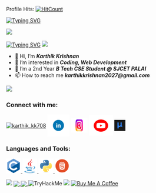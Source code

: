 Profile Hits:     [![HitCount](https://hits.dwyl.com/iamkarthik2004/iamkarthik2004.svg?style=flat-square)](http://hits.dwyl.com/iamkarthik2004/iamkarthik2004)

<!---
iamkarthik2004/iamkarthik2004 is a ✨ special ✨ repository because its `README.md` (this file) appears on your GitHub profile.
You can click the Preview link to take a look at your changes.
--->

[![Typing SVG](https://readme-typing-svg.demolab.com?font=Bungee+Spice&size=30&pause=1000&center=true&vCenter=true&width=435&lines=Hi+%F0%9F%91%8B%2C+I'm+KarthiK)](https://git.io/typing-svg)

<!---Light Code--->
<img src="https://user-images.githubusercontent.com/73097560/115834477-dbab4500-a447-11eb-908a-139a6edaec5c.gif"/>

<!---Text Animation--->
<a href="https://git.io/typing-svg"><img src="https://readme-typing-svg.demolab.com?font=Jersey+25+Charted&size=30&pause=1000&color=EBF727&random=false&width=435&lines=Studying+in+SJCET+PALAI.......;CSE+Student+%F0%9F%91%A8%E2%80%8D%F0%9F%92%BB;I+Love+%E2%9D%A4%EF%B8%8F+Programming;Passionate+in+Web++Development" alt="Typing SVG" /></a>
<img src="https://user-images.githubusercontent.com/73097560/115834477-dbab4500-a447-11eb-908a-139a6edaec5c.gif"/>

- 👋 Hi, I’m **_Karthik Krishnan_**
- 👀 I’m interested in _**Coding, Web Development**_
- 🌱 I’m a 2nd Year **_B Tech CSE Student @ SJCET PALAI_**
- 📫 How to reach me **_karthikkrishnan2027@gmail.com_**
<img src="https://user-images.githubusercontent.com/73097560/115834477-dbab4500-a447-11eb-908a-139a6edaec5c.gif"/>

<p align="left">
</p>

<!---Connect With Me Tools--->
<h3 align="left">Connect with me:</h3>
<p align="left">
<a href="https://twitter.com/karthik_kk708" target="blank"><img align="center" src="https://raw.githubusercontent.com/rahuldkjain/github-profile-readme-generator/22064237dce9d9052582c108ace3c161b646dfd9/src/images/icons/Social/twitter.svg" alt="karthik_kk708" height="30" width="40" /></a>
<a href="https://linkedin.com/in/karthik-krishnan-775682251" target="blank"><img align="center" src="linkedln1.png" alt="Karthik-Krishnan" height="60" width="60" /></a>
<a href="https://instagram.com/karthik_kk708" target="blank"><img align="center" src="insta.png" alt="Karthik" height="40" width="45" /></a>
<a href="https://www.youtube.com/@Nature_Lens_Crafters" target="blank"><img align="center" src="ytlogo.png" alt="Karthik" height="55" width="65" /></a>
<a href="https://app.mulearn.org/profile/karthikkrishnan@mulearn" target="blank"><img align="center" src="mulearn_logo.png" alt="Karthik" height="30" width="30" /></a>
</p>



<!---Language Tools--->

<h3 align="left">Languages and Tools:</h3>
<p align="left"> <a href="https://www.cprogramming.com/" target="_blank" rel="noreferrer"> <img src="https://raw.githubusercontent.com/devicons/devicon/master/icons/c/c-original.svg" alt="c" width="40" height="40"/> </a> <a href="https://www.java.com" target="_blank" rel="noreferrer"> <img src="https://raw.githubusercontent.com/devicons/devicon/master/icons/java/java-original.svg" alt="c" width="40" height="40"/> </a> <a href="https://www.python.org" target="_blank" rel="noreferrer"> <img src="https://raw.githubusercontent.com/devicons/devicon/master/icons/python/python-original.svg" alt="python" width="40" height="40"/> </a> 
<a href="[https://www.java.com](https://www.w3schools.com/html/)" target="_blank" rel="noreferrer"> <img src="Html.png" alt="c" width="40" height="40"/> </a></p>

<img src="https://user-images.githubusercontent.com/73097560/115834477-dbab4500-a447-11eb-908a-139a6edaec5c.gif"/>

<!---Github Status--->
<a href="https://github.com/iamkarthik2004/github-readme-stats">
  <img height=150 align="center" src="https://github-readme-stats.vercel.app/api?username=iamkarthik2004&show_icons=true&theme=radical" />
</a>
<a href="https://github.com/iamkarthik2004/convoychat">
  <img height=150 align="center" src="https://github-readme-stats.vercel.app/api/top-langs/?username=iamkarthik2004&langs_count=8" />
</a>

<!---Tryhackme Profile--->
<img src="https://tryhackme-badges.s3.amazonaws.com/karthikkrishnan4.png" alt="TryHackMe">

<img src="https://user-images.githubusercontent.com/73097560/115834477-dbab4500-a447-11eb-908a-139a6edaec5c.gif"/>

<a href="https://buymeacoffee.com/karthikkrishnan24" target="_blank" >
<img  src="https://cdn.buymeacoffee.com/buttons/v2/default-yellow.png" alt="Buy Me A Coffee" style="height: 60px !important;width: 217px !important;align: center !important;" ></a>
